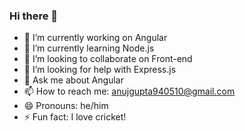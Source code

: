### Hi there 👋

- 🔭 I’m currently working on Angular
- 🌱 I’m currently learning Node.js
- 👯 I’m looking to collaborate on Front-end
- 🤔 I’m looking for help with Express.js
- 💬 Ask me about Angular
- 📫 How to reach me: anujgupta940510@gmail.com
- 😄 Pronouns: he/him
- ⚡ Fun fact: I love cricket!
